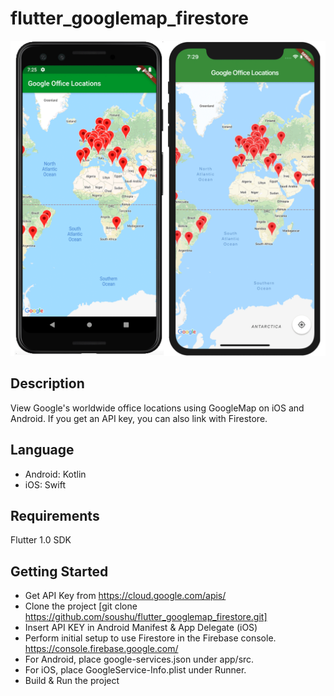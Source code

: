 # flutter_googlemap_firestore
![Alt text](./sample.png?raw=true "iOS & Android")

## Description
View Google's worldwide office locations using GoogleMap on iOS and Android.
If you get an API key, you can also link with Firestore.

## Language
- Android: Kotlin
- iOS: Swift

## Requirements
Flutter 1.0 SDK

## Getting Started
- Get API Key from https://cloud.google.com/apis/
- Clone the project [git clone https://github.com/soushu/flutter_googlemap_firestore.git]
- Insert API KEY in Android Manifest & App Delegate (iOS)
- Perform initial setup to use Firestore in the Firebase console. https://console.firebase.google.com/
- For Android, place google-services.json under app/src.
- For iOS, place GoogleService-Info.plist under Runner.
- Build & Run the project
